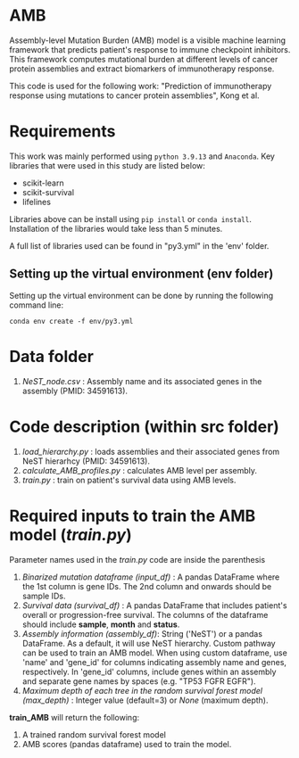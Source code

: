 # AMB
Assembly-level Mutation Burden (AMB) model is a visible machine learning framework that predicts patient's response to immune checkpoint inhibitors. This framework computes mutational burden at different levels of cancer protein assemblies and extract biomarkers of immunotherapy response.

This code is used for the following work:
"Prediction of immunotherapy response using mutations to cancer protein assemblies", Kong et al.



# Requirements
This work was mainly performed using `python 3.9.13` and `Anaconda`. Key libraries that were used in this study are listed below:

- scikit-learn
- scikit-survival
- lifelines

Libraries above can be install using `pip install` or `conda install`. Installation of the libraries would take less than 5 minutes.


A full list of libraries used can be found in "py3.yml" in the 'env' folder.


## Setting up the virtual environment (**env** folder)
Setting up the virtual environment can be done by running the following command line:

`conda env create -f env/py3.yml`


# Data folder
1. *NeST_node.csv* : Assembly name and its associated genes in the assembly (PMID: 34591613).


# Code description (within **src** folder)
1. *load_hierarchy.py* : loads assemblies and their associated genes from NeST hierarhcy (PMID: 34591613).
2. *calculate_AMB_profiles.py* : calculates AMB level per assembly. 
3. *train.py* : train on patient's survival data using AMB levels.



# Required inputs to train the AMB model (*train.py*)
Parameter names used in the *train.py* code are inside the parenthesis
1. *Binarized mutation dataframe (input_df)* : A pandas DataFrame where the 1st column is gene IDs. The 2nd column and onwards should be sample IDs.
2. *Survival data (survival_df)* : A pandas DataFrame that includes patient's overall or progression-free survival. The columns of the dataframe should include **sample**, **month** and **status**.  
3. *Assembly information (assembly_df)*: String ('NeST') or a pandas DataFrame. As a default, it will use NeST hierarchy. Custom pathway can be used to train an AMB model. When using custom dataframe, use 'name' and 'gene_id' for columns indicating assembly name and genes, respectively.
In 'gene_id' columns, include genes within an assembly and separate gene names by spaces (e.g. "TP53 FGFR EGFR").
4. *Maximum depth of each tree in the random survival forest model (max_depth)* : Integer value (default=3) or *None* (maximum depth). 


**train_AMB** will return the following:
1. A trained random survival forest model
2. AMB scores (pandas dataframe) used to train the model.

